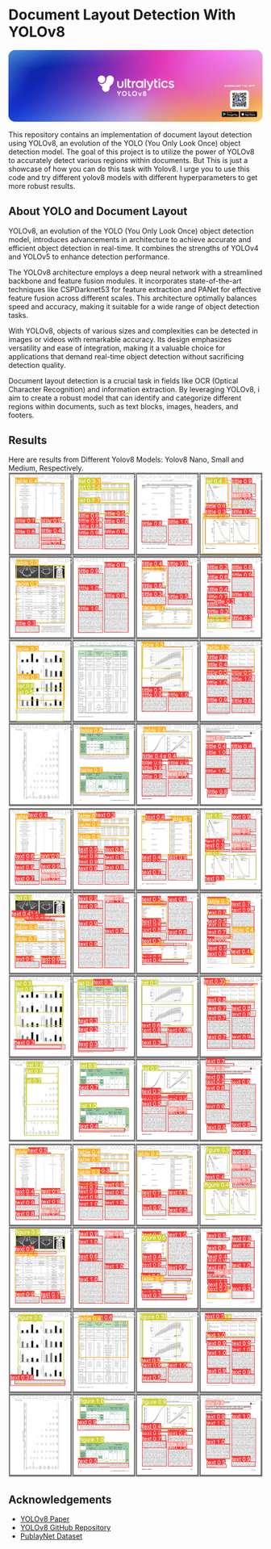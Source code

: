 # Document Layout Detection With YOLOv8

![Header Image](/images/banner-yolov8.png)

This repository contains an implementation of document layout detection using YOLOv8, an evolution of the YOLO (You Only Look Once) object detection model. The goal of this project is to utilize the power of YOLOv8 to accurately detect various regions within documents. But This is just a showcase of how you can do this task with Yolov8. I urge you to use this code and try different yolov8 models with different hyperparameters to get more robust results. 

## About YOLO and Document Layout

YOLOv8, an evolution of the YOLO (You Only Look Once) object detection model, introduces advancements in architecture to achieve accurate and efficient object detection in real-time. It combines the strengths of YOLOv4 and YOLOv5 to enhance detection performance.

The YOLOv8 architecture employs a deep neural network with a streamlined backbone and feature fusion modules. It incorporates state-of-the-art techniques like CSPDarknet53 for feature extraction and PANet for effective feature fusion across different scales. This architecture optimally balances speed and accuracy, making it suitable for a wide range of object detection tasks.

With YOLOv8, objects of various sizes and complexities can be detected in images or videos with remarkable accuracy. Its design emphasizes versatility and ease of integration, making it a valuable choice for applications that demand real-time object detection without sacrificing detection quality.

Document layout detection is a crucial task in fields like OCR (Optical Character Recognition) and information extraction. By leveraging YOLOv8, i aim to create a robust model that can identify and categorize different regions within documents, such as text blocks, images, headers, and footers.

## Results

Here are results from Different Yolov8 Models: Yolov8 Nano, Small and Medium, Respectively.
![Result 1](/images/yolov8Nano3.png)
![Result 2](/images/yolov8Small.png)
![Result 3](/images/yolov8Medium.png)

## Acknowledgements

- [YOLOv8 Paper](https://arxiv.org/pdf/2305.09972.pdf)
- [YOLOv8 GitHub Repository](https://github.com/ultralytics/ultralytics)
- [PublayNet Dataset](https://arxiv.org/pdf/1908.07836.pdf)
